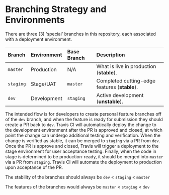 # Branching Strategy and Environments

There are three (3) 'special' branches in this repository, each associated with a deployment environment.

| Branch    | Environment | Base Branch | Description    |
|:----------|:------------|:------------|:---------------|
| `master`  | Production  | N/A         | What is live in production (**stable**). |
| `staging` | Stage/UAT   | `master`    | Completed cutting-edge features (**stable**).|
| `dev`     | Development | `staging`   | Active development (**unstable**).<br/> |

The intended flow is for developers to create personal feature branches off of the `dev` branch, and when the feature is ready for submission they should create a PR back to `dev`. Travis CI will automatically deploy the change to the development environment after the PR is approved and closed, at which point the change can undergo additional testing and verification. When the change is verified as stable, it can be merged to `staging` via a PR from `dev`. Once the PR is approve and closed, Travis will trigger a deployment to the stage environment for user acceptance testing. Finally, when the code in stage is determined to be production-ready, it should be merged into `master` via a PR from `staging`. Travis CI will automate the deployment to production upon acceptance of the PR.

The stability of the branches should always be `dev` < `staging` < `master`

The features of the branches would always be `master` < `staging` < `dev`
